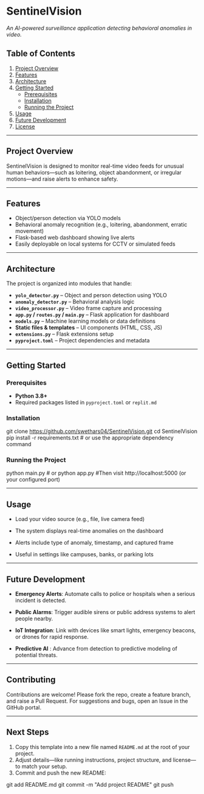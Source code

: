 # SentinelVision

*An AI-powered surveillance application detecting behavioral anomalies in video.*

## Table of Contents
1. [Project Overview](#project-overview)  
2. [Features](#features)  
3. [Architecture](#architecture)  
4. [Getting Started](#getting-started)  
   - [Prerequisites](#prerequisites)  
   - [Installation](#installation)  
   - [Running the Project](#running-the-project)  
5. [Usage](#usage)  
6. [Future Development](#future-development)  
7. [License](#license)  

---

## Project Overview

SentinelVision is designed to monitor real-time video feeds for unusual human behaviors—such as loitering, object abandonment, or irregular motions—and raise alerts to enhance safety.

---

## Features

- Object/person detection via YOLO models  
- Behavioral anomaly recognition (e.g., loitering, abandonment, erratic movement)  
- Flask-based web dashboard showing live alerts  
- Easily deployable on local systems for CCTV or simulated feeds

---

## Architecture

The project is organized into modules that handle:

- **`yolo_detector.py`**  – Object and person detection using YOLO  
- **`anomaly_detector.py`** – Behavioral analysis logic  
- **`video_processor.py`** – Video frame capture and processing  
- **`app.py` / `routes.py` / `main.py`** – Flask application for dashboard  
- **`models.py`** – Machine learning models or data definitions  
- **Static files & templates** – UI components (HTML, CSS, JS)  
- **`extensions.py`** – Flask extensions setup  
- **`pyproject.toml`** – Project dependencies and metadata

---

## Getting Started

### Prerequisites
- **Python 3.8+**  
- Required packages listed in `pyproject.toml` or `replit.md`

### Installation

git clone https://github.com/swethars04/SentinelVision.git
cd SentinelVision
pip install -r requirements.txt  # or use the appropriate dependency command

### Running the Project
python main.py  # or python app.py
#Then visit http://localhost:5000 (or your configured port)

---

## Usage

- Load your video source (e.g., file, live camera feed)

- The system displays real-time anomalies on the dashboard

- Alerts include type of anomaly, timestamp, and captured frame

- Useful in settings like campuses, banks, or parking lots

---

## Future Development

- **Emergency Alerts**: Automate calls to police or hospitals when a serious incident is detected.

- **Public Alarms**: Trigger audible sirens or public address systems to alert people nearby.

- **IoT Integration**: Link with devices like smart lights, emergency beacons, or drones for rapid response.

- **Predictive AI** : Advance from detection to predictive modeling of potential threats.

---

## Contributing

Contributions are welcome! Please fork the repo, create a feature branch, and raise a Pull Request. For suggestions and bugs, open an Issue in the GitHub portal.

---

## Next Steps

1. Copy this template into a new file named `README.md` at the root of your project.
2. Adjust details—like running instructions, project structure, and license—to match your setup.
3. Commit and push the new README:

git add README.md
git commit -m "Add project README"
git push
